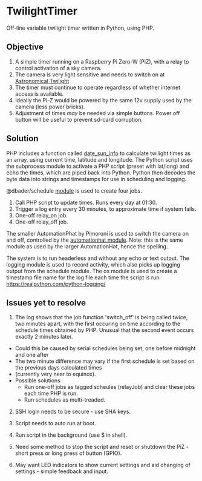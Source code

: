 # TwilightTimer
Off-line variable twilight timer written in Python, using PHP.

## Objective
1. A simple timer running on a Raspberry Pi Zero-W (PiZ), with a relay to control activation of a sky camera. 
2. The camera is very light sensitive and needs to switch on at [Astronomical Twilight](https://www.timeanddate.com/astronomy/different-types-twilight.html)
3. The timer must continue to operate regardless of whether internet access is available.
4. Ideally the Pi-Z would be powered by the same 12v supply used by the camera (less power bricks).
5. Adjustment of times *may* be needed via simple buttons. Power off button will be useful to prevent sd-card corruption.

## Solution
PHP includes a function called [date_sun_info](https://www.php.net/manual/en/function.date-sun-info.php) to calculate twilight times as an array, using current time, latitude and longitude. 
The Python script uses the subprocess module to activate a PHP script (preset with lat/long) and echo the times, which are piped back into Python.
Python then decodes the byte data into strings and timestamps for use in scheduling and logging.

@dbader/schedule [module](https://github.com/dbader/schedule) is used to create four jobs.
 1. Call PHP script to update times. Runs every day at 01:30.
 2. Trigger a log entry every 30 minutes, to approximate time if system fails.
 3. One-off relay_on job.
 4. One-off relay_off job.

The smaller AutomationPhat by Pimoroni is used to switch the camera on and off, controlled by the [automationhat module](https://learn.pimoroni.com/tutorial/sandyj/getting-started-with-automation-hat-and-phat). Note: this is the same module as used by the larger AutomationHat, hence the spelling. 

The system is to run headerless and without any echo or text output. The logging module is used to record activity, which also picks up logging output from the schedule module. The os module is used to create a timestamp file name for the log file each time the script is run. https://realpython.com/python-logging/

## Issues yet to resolve
1. The log shows that the job function 'switch_off' is being called twice, two minutes apart, with the first occuring on time according to the schedule times obtained by PHP. Unusual that the second event occurs exactly 2 minutes later. 
* Could this be caused by serial schedules being set, one before midnight and one after
* The two minute difference may vary if the first schedule is set based on the previous days calculated times
* (currently very near to equinox).
* Possible solutions
  * Run one-off jobs as tagged scheules (relayJob) and clear these jobs each time PHP is run.
  * Run schedules as multi-treaded.

2. SSH login needs to be secure - use SHA keys.

3. Script needs to auto run at boot.

4. Run script in the background (use $ in shell).

5. Need some method to stop the script and reset or shutdown the PiZ - short press or long press of button (GPIO).

6. May want LED indicators to show current settings and aid changing of settings - simple feedback and input.
